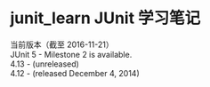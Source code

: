 # junit_learn JUnit 学习笔记

当前版本（截至 2016-11-21）  
JUnit 5 - Milestone 2 is available.  
4.13 - (unreleased)  
4.12 - (released December 4, 2014)  

